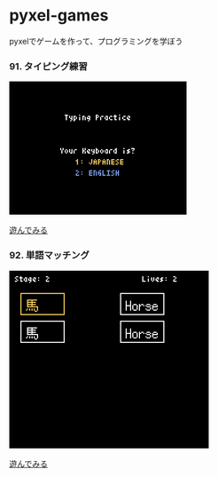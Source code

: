 # pyxel-games
pyxelでゲームを作って、プログラミングを学ぼう


### 91. タイピング練習

![タイピング練習](images/91_typing_practice.gif)

[遊んでみる](https://kitao.github.io/pyxel/wasm/launcher/?run=samurai-apps.pyxel-games.src.91_typing_practice)


### 92. 単語マッチング

![単語マッチング](images/92_word_matching.gif)

[遊んでみる](https://kitao.github.io/pyxel/wasm/launcher/?run=samurai-apps.pyxel-games.src.92_word_matching)
